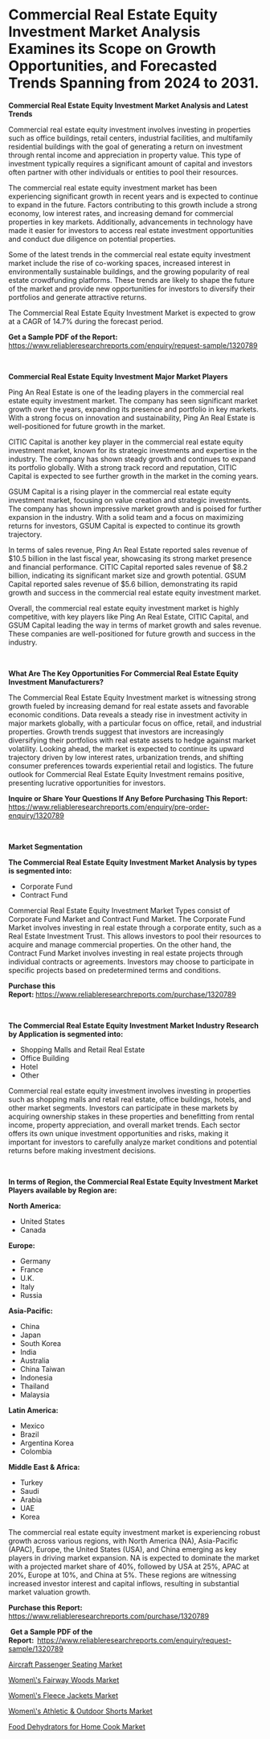 <p><h1>Commercial Real Estate Equity Investment Market Analysis Examines its Scope on Growth Opportunities, and Forecasted Trends Spanning from 2024 to 2031.</h1></p><p><strong>Commercial Real Estate Equity Investment Market Analysis and Latest Trends</strong></p>
<p><p>Commercial real estate equity investment involves investing in properties such as office buildings, retail centers, industrial facilities, and multifamily residential buildings with the goal of generating a return on investment through rental income and appreciation in property value. This type of investment typically requires a significant amount of capital and investors often partner with other individuals or entities to pool their resources.</p><p>The commercial real estate equity investment market has been experiencing significant growth in recent years and is expected to continue to expand in the future. Factors contributing to this growth include a strong economy, low interest rates, and increasing demand for commercial properties in key markets. Additionally, advancements in technology have made it easier for investors to access real estate investment opportunities and conduct due diligence on potential properties.</p><p>Some of the latest trends in the commercial real estate equity investment market include the rise of co-working spaces, increased interest in environmentally sustainable buildings, and the growing popularity of real estate crowdfunding platforms. These trends are likely to shape the future of the market and provide new opportunities for investors to diversify their portfolios and generate attractive returns.</p><p>The Commercial Real Estate Equity Investment Market is expected to grow at a CAGR of 14.7% during the forecast period.</p></p>
<p><strong>Get a Sample PDF of the Report:&nbsp;</strong> <a href="https://www.reliableresearchreports.com/enquiry/request-sample/1320789">https://www.reliableresearchreports.com/enquiry/request-sample/1320789</a></p>
<p>&nbsp;</p>
<p><strong>Commercial Real Estate Equity Investment Major Market Players</strong></p>
<p><p>Ping An Real Estate is one of the leading players in the commercial real estate equity investment market. The company has seen significant market growth over the years, expanding its presence and portfolio in key markets. With a strong focus on innovation and sustainability, Ping An Real Estate is well-positioned for future growth in the market.</p><p>CITIC Capital is another key player in the commercial real estate equity investment market, known for its strategic investments and expertise in the industry. The company has shown steady growth and continues to expand its portfolio globally. With a strong track record and reputation, CITIC Capital is expected to see further growth in the market in the coming years.</p><p>GSUM Capital is a rising player in the commercial real estate equity investment market, focusing on value creation and strategic investments. The company has shown impressive market growth and is poised for further expansion in the industry. With a solid team and a focus on maximizing returns for investors, GSUM Capital is expected to continue its growth trajectory.</p><p>In terms of sales revenue, Ping An Real Estate reported sales revenue of $10.5 billion in the last fiscal year, showcasing its strong market presence and financial performance. CITIC Capital reported sales revenue of $8.2 billion, indicating its significant market size and growth potential. GSUM Capital reported sales revenue of $5.6 billion, demonstrating its rapid growth and success in the commercial real estate equity investment market. </p><p>Overall, the commercial real estate equity investment market is highly competitive, with key players like Ping An Real Estate, CITIC Capital, and GSUM Capital leading the way in terms of market growth and sales revenue. These companies are well-positioned for future growth and success in the industry.</p></p>
<p>&nbsp;</p>
<p><strong>What Are The Key Opportunities For Commercial Real Estate Equity Investment Manufacturers?</strong></p>
<p><p>The Commercial Real Estate Equity Investment market is witnessing strong growth fueled by increasing demand for real estate assets and favorable economic conditions. Data reveals a steady rise in investment activity in major markets globally, with a particular focus on office, retail, and industrial properties. Growth trends suggest that investors are increasingly diversifying their portfolios with real estate assets to hedge against market volatility. Looking ahead, the market is expected to continue its upward trajectory driven by low interest rates, urbanization trends, and shifting consumer preferences towards experiential retail and logistics. The future outlook for Commercial Real Estate Equity Investment remains positive, presenting lucrative opportunities for investors.</p></p>
<p><strong>Inquire or Share Your Questions If Any Before Purchasing This Report:</strong> <a href="https://www.reliableresearchreports.com/enquiry/pre-order-enquiry/1320789">https://www.reliableresearchreports.com/enquiry/pre-order-enquiry/1320789</a></p>
<p>&nbsp;</p>
<p><strong>Market Segmentation</strong></p>
<p><strong>The Commercial Real Estate Equity Investment Market Analysis by types is segmented into:</strong></p>
<p><ul><li>Corporate Fund</li><li>Contract Fund</li></ul></p>
<p><p>Commercial Real Estate Equity Investment Market Types consist of Corporate Fund Market and Contract Fund Market. The Corporate Fund Market involves investing in real estate through a corporate entity, such as a Real Estate Investment Trust. This allows investors to pool their resources to acquire and manage commercial properties. On the other hand, the Contract Fund Market involves investing in real estate projects through individual contracts or agreements. Investors may choose to participate in specific projects based on predetermined terms and conditions.</p></p>
<p><strong>Purchase this Report:&nbsp;</strong><a href="https://www.reliableresearchreports.com/purchase/1320789">https://www.reliableresearchreports.com/purchase/1320789</a></p>
<p>&nbsp;</p>
<p><strong>The Commercial Real Estate Equity Investment Market Industry Research by Application is segmented into:</strong></p>
<p><ul><li>Shopping Malls and Retail Real Estate</li><li>Office Building</li><li>Hotel</li><li>Other</li></ul></p>
<p><p>Commercial real estate equity investment involves investing in properties such as shopping malls and retail real estate, office buildings, hotels, and other market segments. Investors can participate in these markets by acquiring ownership stakes in these properties and benefitting from rental income, property appreciation, and overall market trends. Each sector offers its own unique investment opportunities and risks, making it important for investors to carefully analyze market conditions and potential returns before making investment decisions.</p></p>
<p>&nbsp;</p>
<p><strong>In terms of Region, the Commercial Real Estate Equity Investment Market Players available by Region are:</strong></p>
<p>
    <p> <strong> North America: </strong>
        <ul>
            <li>United States</li>
            <li>Canada</li>
        </ul>
        </p> 
    <p> <strong> Europe: </strong>
        <ul>
            <li>Germany</li>
            <li>France</li>
            <li>U.K.</li>
            <li>Italy</li>
            <li>Russia</li>
        </ul>
        </p> 
    <p> <strong> Asia-Pacific: </strong>
        <ul>
            <li>China</li>
            <li>Japan</li>
            <li>South Korea</li>
            <li>India</li>
            <li>Australia</li>
            <li>China Taiwan</li>
            <li>Indonesia</li>
            <li>Thailand</li>
            <li>Malaysia</li>
        </ul>
        </p> 
    <p> <strong> Latin America: </strong>
        <ul>
            <li>Mexico</li>
            <li>Brazil</li>
            <li>Argentina Korea</li>
            <li>Colombia</li>
        </ul>
        </p> 
    <p> <strong> Middle East & Africa: </strong>
        <ul>
            <li>Turkey</li>
            <li>Saudi</li>
            <li>Arabia</li>
            <li>UAE</li>
            <li>Korea</li>
        </ul>
    </p>
    </p>
<p><p>The commercial real estate equity investment market is experiencing robust growth across various regions, with North America (NA), Asia-Pacific (APAC), Europe, the United States (USA), and China emerging as key players in driving market expansion. NA is expected to dominate the market with a projected market share of 40%, followed by USA at 25%, APAC at 20%, Europe at 10%, and China at 5%. These regions are witnessing increased investor interest and capital inflows, resulting in substantial market valuation growth.</p></p>
<p><strong>Purchase this Report: </strong><a href="https://www.reliableresearchreports.com/purchase/1320789">https://www.reliableresearchreports.com/purchase/1320789</a></p>
<p>&nbsp;<strong>Get a Sample PDF of the Report:&nbsp;&nbsp;</strong><a href="https://www.reliableresearchreports.com/enquiry/request-sample/1320789">https://www.reliableresearchreports.com/enquiry/request-sample/1320789</a></p>
<p><strong></strong></p>
<p><p><a href="https://view.publitas.com/reportprime-1/aircraft-passenger-seating-market-centers-on-aspects-such-as-market-growth-market-share-market-opportunity-and-projected-forecasts-spanning-from-2024-to-2031/">Aircraft Passenger Seating Market</a></p><p><a href="https://florentine-yuzu-f42.notion.site/Women-s-Fairway-Woods-Market-Insights-Market-Players-and-Forecast-Till-2031-dee5953067104156900a7c256d1e14a0">Women\'s Fairway Woods Market</a></p><p><a href="https://fuschia-pecorino-a6d.notion.site/Women-s-Fleece-Jackets-Market-Size-Focuses-on-Market-Dynamics-In-Depth-Analysis-and-Future-Project-48478ae21e364909ad687332bc14fbcd">Women\'s Fleece Jackets Market</a></p><p><a href="https://changeable-paste-463.notion.site/Women-s-Athletic-Outdoor-Shorts-Market-Size-Share-Trends-Analysis-Report-By-Material-By-Type--73937f807a3e423b94759fb83b0cf85c">Women\'s Athletic & Outdoor Shorts Market</a></p><p><a href="https://view.publitas.com/reportprime-1/food-dehydrators-for-home-cook-market-size-and-growth-market-segmentation-regional-and-country-breakdowns-and-market-trends-for-period-from-2024-2031/">Food Dehydrators for Home Cook Market</a></p></p>
